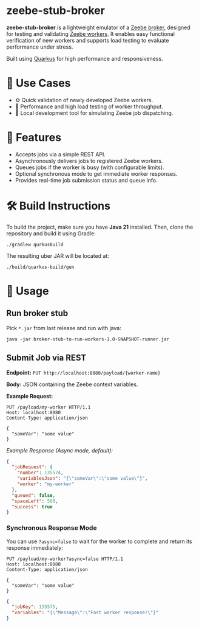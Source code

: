 # zeebe-stub-broker

**zeebe-stub-broker** is a lightweight emulator of a [Zeebe broker](https://docs.camunda.io/docs/components/zeebe/zeebe-overview/),
designed for testing and validating [Zeebe workers](https://docs.camunda.io/docs/components/concepts/job-workers/). 
It enables easy functional verification of new workers and supports load testing to evaluate performance under stress.

Built using [Quarkus](https://quarkus.io/performance/) for high performance and responsiveness.

# 🧪 Use Cases
* ⚙️ Quick validation of newly developed Zeebe workers.
* 🔄 Performance and high load testing of worker throughput.
* 🧰 Local development tool for simulating Zeebe job dispatching.

# 🔧 Features
* Accepts jobs via a simple REST API.
* Asynchronously delivers jobs to registered Zeebe workers.
* Queues jobs if the worker is busy (with configurable limits).
* Optional synchronous mode to get immediate worker responses.
* Provides real-time job submission status and queue info.

# 🛠 Build Instructions
To build the project, make sure you have **Java 21** installed. Then, clone the repository and build it using Gradle:
```shell
./gradlew qurkusBuild
```
The resulting uber JAR will be located at: 
```shell
./build/quarkus-build/gen
```

# 🚀 Usage

## Run broker stub
Pick `*.jar` from last release and run with java:
```shell
java -jar broker-stub-to-run-workers-1.0-SNAPSHOT-runner.jar
```

## Submit Job via REST
**Endpoint:**
`PUT http://localhost:8080/payload/{worker-name}`

**Body:**
JSON containing the Zeebe context variables.

**Example Request:**
```http
PUT /payload/my-worker HTTP/1.1
Host: localhost:8080
Content-Type: application/json

{
  "someVar": "some value"
}
```

*Example Response (Async mode, default):*
```json
{
  "jobRequest": {
    "number": 135574,
    "variablesJson": "{\"someVar\":\"some value\"}",
    "worker": "my-worker"
  },
  "queued": false,
  "spaceLeft": 500,
  "success": true
}
```

### Synchronous Response Mode
You can use `?async=false` to wait for the worker to complete and return its response immediately:
```http
PUT /payload/my-worker?async=false HTTP/1.1
Host: localhost:8080
Content-Type: application/json

{
  "someVar": "some value"
}
```

```json
{
  "jobKey": 135575,
  "variables": "{\"Message\":\"Fast worker response!\"}"
}
```
